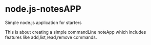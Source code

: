 # node.js-notesAPP
Simple node.js application for starters

This is about creating a simple commandLine noteApp which includes features like add,list,read,remove commands.
